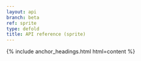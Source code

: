 ```yaml
---
layout: api
branch: beta
ref: sprite
type: defold
title: API reference (sprite)
---
```

{% include anchor_headings.html html=content %}
